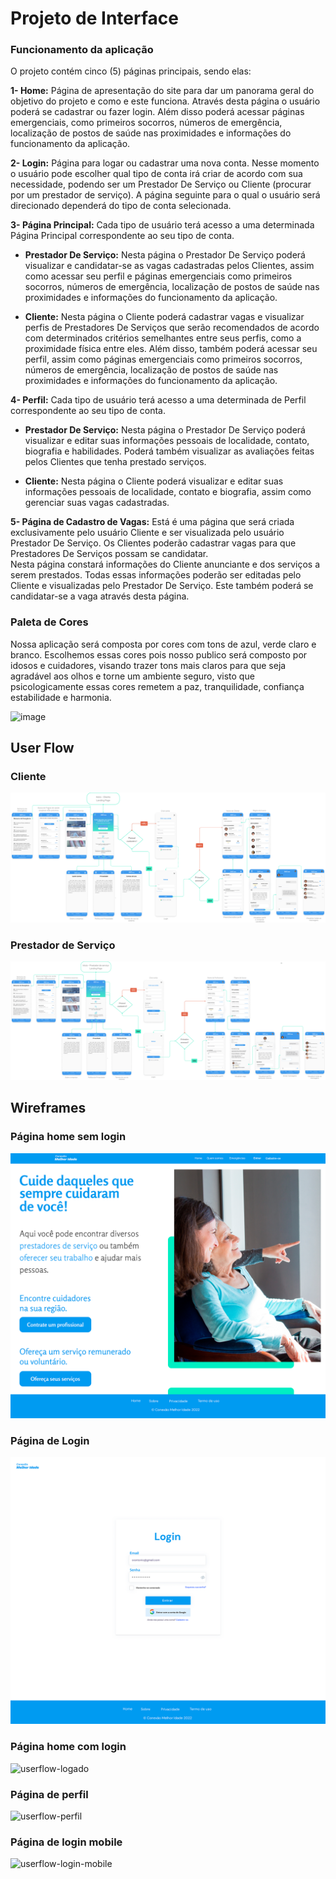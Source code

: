 
# Projeto de Interface

### Funcionamento da aplicação

O projeto contém cinco (5) páginas principais, sendo elas: 

 **1- Home:** Página de apresentação do site para dar um panorama geral do objetivo do projeto e como e este funciona. Através desta página o usuário poderá se cadastrar ou fazer login. Além disso poderá acessar páginas emergenciais, como primeiros socorros, números de emergência, localização de postos de saúde nas proximidades e informações do funcionamento da aplicação. 

**2- Login:** Página para logar ou cadastrar uma nova conta. Nesse momento o usuário pode escolher qual tipo de conta irá criar de acordo com sua necessidade, podendo ser um Prestador De Serviço ou Cliente (procurar por um prestador de serviço). 
A página seguinte para o qual o usuário será direcionado dependerá do tipo de conta selecionada. 

 
**3- Página Principal:** Cada tipo de usuário terá acesso a uma determinada Página Principal correspondente ao seu tipo de conta. 

* **Prestador De Serviço:** Nesta página o Prestador De Serviço poderá visualizar e candidatar-se as vagas cadastradas pelos Clientes, assim como acessar seu perfil e páginas emergenciais como primeiros socorros, números de emergência, localização de postos de saúde nas proximidades e informações do funcionamento da aplicação. 

* **Cliente:** Nesta página o Cliente poderá cadastrar vagas e visualizar perfis de Prestadores De Serviços que serão recomendados de acordo com determinados critérios semelhantes entre seus perfis, como a proximidade física entre eles. Além disso, também poderá acessar seu perfil, assim como páginas emergenciais como primeiros socorros, números de emergência, localização de postos de saúde nas proximidades e informações do funcionamento da aplicação. 

**4- Perfil:** Cada tipo de usuário terá acesso a uma determinada de Perfil correspondente ao seu tipo de conta. 

* **Prestador De Serviço:** Nesta página o Prestador De Serviço poderá visualizar e editar suas informações pessoais de localidade, contato, biografia e habilidades. Poderá também visualizar as avaliações feitas pelos Clientes que tenha prestado serviços. 

* **Cliente:** Nesta página o Cliente poderá visualizar e editar suas informações pessoais de localidade, contato e biografia, assim como gerenciar suas vagas cadastradas. 


**5- Página de Cadastro de Vagas:** Está é uma página que será criada exclusivamente pelo usuário Cliente e ser visualizada pelo usuário Prestador De Serviço. Os Clientes poderão cadastrar vagas para que Prestadores De Serviços possam se candidatar.  
Nesta página constará informações do Cliente anunciante e dos serviços a serem prestados. Todas essas informações poderão ser editadas pelo Cliente e visualizadas pelo Prestador De Serviço. Este também poderá se candidatar-se a vaga através desta página. 

### Paleta de Cores

Nossa aplicação será composta por cores com tons de azul, verde claro e branco. Escolhemos essas cores pois nosso publico será composto por idosos e cuidadores, visando trazer tons mais claros para que seja agradável aos olhos e torne um ambiente seguro, visto que psicologicamente essas cores remetem a paz, tranquilidade, confiança estabilidade e harmonia.

![image](https://user-images.githubusercontent.com/90632832/194731335-90a92a79-abda-4082-9b8e-ea6df54b2a26.png)






<!-- Visão geral da interação do usuário pelas telas do sistema e protótipo interativo das telas com as funcionalidades que fazem parte do sistema (wireframes).

 Apresente as principais interfaces da plataforma. Discuta como ela foi elaborada de forma a atender os requisitos funcionais, não funcionais e histórias de usuário abordados nas <a href="2-Especificação do Projeto.md"> Documentação de Especificação</a>.

## User Flow

![Exemplo de UserFlow](img/userflow.jpg)

Fluxo de usuário (User Flow) é uma técnica que permite ao desenvolvedor mapear todo fluxo de telas do site ou app. Essa técnica funciona para alinhar os caminhos e as possíveis ações que o usuário pode fazer junto com os membros de sua equipe.

> **Links Úteis**:
> - [User Flow: O Quê É e Como Fazer?](https://medium.com/7bits/fluxo-de-usu%C3%A1rio-user-flow-o-que-%C3%A9-como-fazer-79d965872534)
> - [User Flow vs Site Maps](http://designr.com.br/sitemap-e-user-flow-quais-as-diferencas-e-quando-usar-cada-um/)
> - [Top 25 User Flow Tools & Templates for Smooth](https://www.mockplus.com/blog/post/user-flow-tools)
-->

## User Flow

### Cliente

<img src="/src/cliente.png" alt="Userflow Cliente"/>

### Prestador de Serviço 

<img src="/src/profissional.png" alt="Userflow Prestador de Serviço"/>

## Wireframes

### Página home sem login

<img src="/src/home.png" alt="Página Home"/>

### Página de Login

<img src="/src/login.png" alt="Página de Login"/>

### Página home com login

![userflow-logado](https://user-images.githubusercontent.com/109998601/194774535-a23a010a-8984-4bbf-9eac-a2812f6ee1ba.png)

### Página de perfil

![userflow-perfil](https://user-images.githubusercontent.com/109998601/194774624-63452833-e282-40ab-ae46-00ddf8eecec3.png)

### Página de login mobile

![userflow-login-mobile](https://user-images.githubusercontent.com/109998601/194774896-6b7a2492-a8c4-40aa-9123-4cb388a5afe5.png)


<!--
![Exemplo de Wireframe](img/wireframe-example.png)

São protótipos usados em design de interface para sugerir a estrutura de um site web e seu relacionamentos entre suas páginas. Um wireframe web é uma ilustração semelhante do layout de elementos fundamentais na interface.
 
> **Links Úteis**:
> - [Protótipos vs Wireframes](https://www.nngroup.com/videos/prototypes-vs-wireframes-ux-projects/)
> - [Ferramentas de Wireframes](https://rockcontent.com/blog/wireframes/)
> - [MarvelApp](https://marvelapp.com/developers/documentation/tutorials/)
> - [Figma](https://www.figma.com/)
> - [Adobe XD](https://www.adobe.com/br/products/xd.html#scroll)
> - [Axure](https://www.axure.com/edu) (Licença Educacional)
> - [InvisionApp](https://www.invisionapp.com/) (Licença Educacional)
-->
